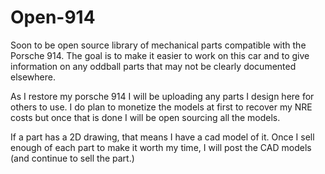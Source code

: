 # Open-914
Soon to be open source library of mechanical parts compatible with the Porsche 914. The goal is to make it easier to work on this car and to give information on any oddball parts that may not be clearly documented elsewhere.

As I restore my porsche 914 I will be uploading any parts I design here for others to use. I do plan to monetize the models at first to recover my NRE costs but once that is done I will be open sourcing all the models.

If a part has a 2D drawing, that means I have a cad model of it. Once I sell enough of each part to make it worth my time, I will post the CAD models (and continue to sell the part.)
